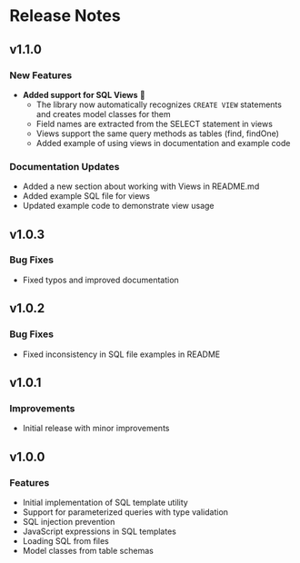 # Release Notes

## v1.1.0

### New Features

- **Added support for SQL Views** 🎉
  - The library now automatically recognizes `CREATE VIEW` statements and creates model classes for them
  - Field names are extracted from the SELECT statement in views
  - Views support the same query methods as tables (find, findOne)
  - Added example of using views in documentation and example code

### Documentation Updates

- Added a new section about working with Views in README.md
- Added example SQL file for views
- Updated example code to demonstrate view usage

## v1.0.3

### Bug Fixes

- Fixed typos and improved documentation

## v1.0.2

### Bug Fixes

- Fixed inconsistency in SQL file examples in README

## v1.0.1 

### Improvements

- Initial release with minor improvements

## v1.0.0

### Features

- Initial implementation of SQL template utility
- Support for parameterized queries with type validation
- SQL injection prevention
- JavaScript expressions in SQL templates
- Loading SQL from files
- Model classes from table schemas